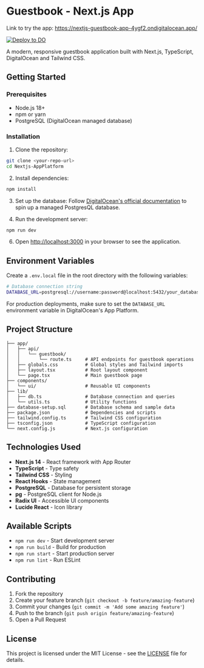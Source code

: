 # Guestbook - Next.js App

Link to try the app: https://nextjs-guestbook-app-4ygf2.ondigitalocean.app/

[![Deploy to DO](https://www.deploytodo.com/do-btn-blue.svg)](https://cloud.digitalocean.com/apps/new?repo=https://github.com/Haimantika/Nextjs-AppPlatform/tree/main)

A modern, responsive guestbook application built with Next.js, TypeScript, DigitalOcean and Tailwind CSS.

## Getting Started

### Prerequisites

- Node.js 18+ 
- npm or yarn
- PostgreSQL (DigitalOcean managed database)

### Installation

1. Clone the repository:
```bash
git clone <your-repo-url>
cd Nextjs-AppPlatform
```

2. Install dependencies:
```bash
npm install
```

3. Set up the database:
  Follow [DigitalOcean's official documentation](https://docs.digitalocean.com/products/databases/postgresql/getting-started/quickstart/) to spin up a managed PostgresQL database. 

5. Run the development server:
```bash
npm run dev
```

6. Open [http://localhost:3000](http://localhost:3000) in your browser to see the application.

## Environment Variables

Create a `.env.local` file in the root directory with the following variables:

```bash
# Database connection string
DATABASE_URL=postgresql://username:password@localhost:5432/your_database_name
```

For production deployments, make sure to set the `DATABASE_URL` environment variable in DigitalOcean's App Platform.

## Project Structure

```
├── app/
│   ├── api/
│   │   └── guestbook/
│   │       └── route.ts     # API endpoints for guestbook operations
│   ├── globals.css          # Global styles and Tailwind imports
│   ├── layout.tsx           # Root layout component
│   └── page.tsx             # Main guestbook page
├── components/
│   └── ui/                  # Reusable UI components
├── lib/
│   ├── db.ts                # Database connection and queries
│   └── utils.ts             # Utility functions
├── database-setup.sql       # Database schema and sample data
├── package.json             # Dependencies and scripts
├── tailwind.config.ts       # Tailwind CSS configuration
├── tsconfig.json            # TypeScript configuration
└── next.config.js           # Next.js configuration
```

## Technologies Used

- **Next.js 14** - React framework with App Router
- **TypeScript** - Type safety
- **Tailwind CSS** - Styling
- **React Hooks** - State management
- **PostgreSQL** - Database for persistent storage
- **pg** - PostgreSQL client for Node.js
- **Radix UI** - Accessible UI components
- **Lucide React** - Icon library

## Available Scripts

- `npm run dev` - Start development server
- `npm run build` - Build for production
- `npm run start` - Start production server
- `npm run lint` - Run ESLint

## Contributing

1. Fork the repository
2. Create your feature branch (`git checkout -b feature/amazing-feature`)
3. Commit your changes (`git commit -m 'Add some amazing feature'`)
4. Push to the branch (`git push origin feature/amazing-feature`)
5. Open a Pull Request

## License

This project is licensed under the MIT License - see the [LICENSE](LICENSE) file for details.
